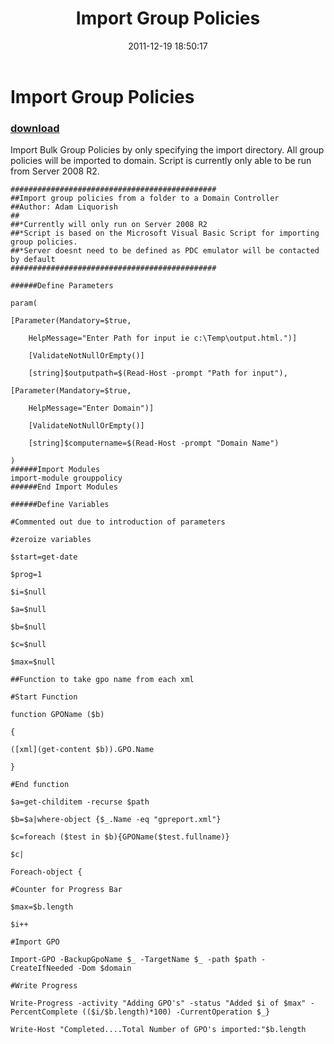 ﻿---
pid:            3109
poster:         Adam Liquorish
title:          Import Group Policies
date:           2011-12-19 18:50:17
format:         posh
parent:         0
parent:         0

---

# Import Group Policies

### [download](3109.ps1)

Import Bulk Group Policies by only specifying the import directory.  All group policies will be imported to domain.  Script is currently only able to be run from Server 2008 R2.

```posh
##############################################
##Import group policies from a folder to a Domain Controller
##Author: Adam Liquorish
##
##*Currently will only run on Server 2008 R2
##*Script is based on the Microsoft Visual Basic Script for importing group policies.
##*Server doesnt need to be defined as PDC emulator will be contacted by default
##############################################

######Define Parameters

param(

[Parameter(Mandatory=$true,

    HelpMessage="Enter Path for input ie c:\Temp\output.html.")]

    [ValidateNotNullOrEmpty()]

    [string]$outputpath=$(Read-Host -prompt "Path for input"),

[Parameter(Mandatory=$true,

    HelpMessage="Enter Domain")]

    [ValidateNotNullOrEmpty()]

    [string]$computername=$(Read-Host -prompt "Domain Name")

)
######Import Modules
import-module grouppolicy
######End Import Modules

######Define Variables

#Commented out due to introduction of parameters

#zeroize variables

$start=get-date

$prog=1

$i=$null

$a=$null

$b=$null

$c=$null

$max=$null

##Function to take gpo name from each xml

#Start Function

function GPOName ($b)

{

([xml](get-content $b)).GPO.Name

}

#End function

$a=get-childitem -recurse $path

$b=$a|where-object {$_.Name -eq "gpreport.xml"}

$c=foreach ($test in $b){GPOName($test.fullname)}

$c|

Foreach-object {

#Counter for Progress Bar

$max=$b.length

$i++

#Import GPO

Import-GPO -BackupGpoName $_ -TargetName $_ -path $path -CreateIfNeeded -Dom $domain

#Write Progress

Write-Progress -activity "Adding GPO's" -status "Added $i of $max" -PercentComplete (($i/$b.length)*100) -CurrentOperation $_}

Write-Host "Completed....Total Number of GPO's imported:"$b.length
```
